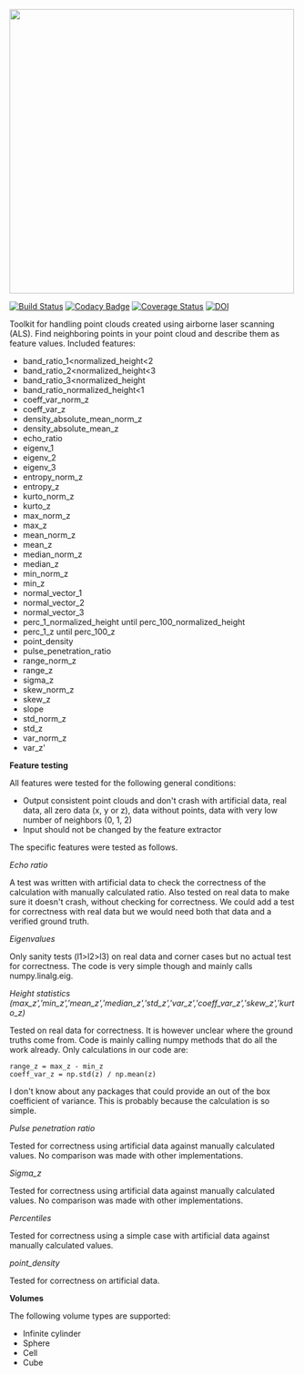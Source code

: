 <p align="left">
  <img src="https://raw.githubusercontent.com/eEcoLiDAR/laserchicken/master/laserchicken_logo.png" width="500"/>
</p>

[![Build Status](https://travis-ci.org/eEcoLiDAR/laserchicken.svg?branch=master)](https://travis-ci.org/eEcoLiDAR/laserchicken)
[![Codacy Badge](https://api.codacy.com/project/badge/Grade/6e3836750fe14f34ba85e26956e8ef10)](https://www.codacy.com/app/c-meijer/eEcoLiDAR?utm_source=www.github.com&amp;utm_medium=referral&amp;utm_content=eEcoLiDAR/eEcoLiDAR&amp;utm_campaign=Badge_Grade)
[![Coverage Status](https://coveralls.io/repos/github/eEcoLiDAR/eEcoLiDAR/badge.svg)](https://coveralls.io/github/eEcoLiDAR/eEcoLiDAR)
[![DOI](https://zenodo.org/badge/95649056.svg)](https://zenodo.org/badge/latestdoi/95649056)

Toolkit for handling point clouds created using airborne laser scanning (ALS). Find neighboring points in your point cloud and describe them as feature values. Included features:

 - band_ratio_1<normalized_height<2
 - band_ratio_2<normalized_height<3
 - band_ratio_3<normalized_height
 - band_ratio_normalized_height<1
 - coeff_var_norm_z
 - coeff_var_z
 - density_absolute_mean_norm_z
 - density_absolute_mean_z
 - echo_ratio
 - eigenv_1
 - eigenv_2
 - eigenv_3
 - entropy_norm_z
 - entropy_z
 - kurto_norm_z
 - kurto_z
 - max_norm_z
 - max_z
 - mean_norm_z
 - mean_z
 - median_norm_z
 - median_z
 - min_norm_z
 - min_z
 - normal_vector_1
 - normal_vector_2
 - normal_vector_3
 - perc_1_normalized_height until perc_100_normalized_height
 - perc_1_z until perc_100_z
 - point_density
 - pulse_penetration_ratio
 - range_norm_z
 - range_z
 - sigma_z
 - skew_norm_z
 - skew_z
 - slope
 - std_norm_z
 - std_z
 - var_norm_z
 - var_z'

**Feature testing**

All features were tested for the following general conditions:
- Output consistent point clouds and don't crash with artificial data, real data, all zero data (x, y or z), data without points, data with very low number of neighbors (0, 1, 2)
- Input should not be changed by the feature extractor

The specific features were tested as follows.

*Echo ratio*

A test was written with artificial data to check the correctness of the calculation with manually calculated ratio. Also tested on real data to make sure it doesn't crash, without checking for correctness. We could add a test for correctness with real data but we would need both that data and a verified ground truth.

*Eigenvalues*

Only sanity tests (l1>l2>l3) on real data and corner cases but no actual test for correctness. The code is very simple though and mainly calls numpy.linalg.eig.

*Height statistics (max_z','min_z','mean_z','median_z','std_z','var_z','coeff_var_z','skew_z','kurto_z)*

Tested on real data for correctness. It is however unclear where the ground truths come from. Code is mainly calling numpy methods that do all the work already. Only calculations in our code are:

```
range_z = max_z - min_z
coeff_var_z = np.std(z) / np.mean(z)
```
   
I don't know about any packages that could provide an out of the box coefficient of variance. This is probably because the calculation is so simple.

*Pulse penetration ratio*

Tested for correctness using artificial data against manually calculated values. No comparison was made with other implementations.

*Sigma_z*

Tested for correctness using artificial data against manually calculated values. No comparison was made with other implementations.

*Percentiles*

Tested for correctness using a simple case with artificial data against manually calculated values.

*point_density*

Tested for correctness on artificial data.


**Volumes**

The following volume types are supported:
- Infinite cylinder
- Sphere
- Cell
- Cube



